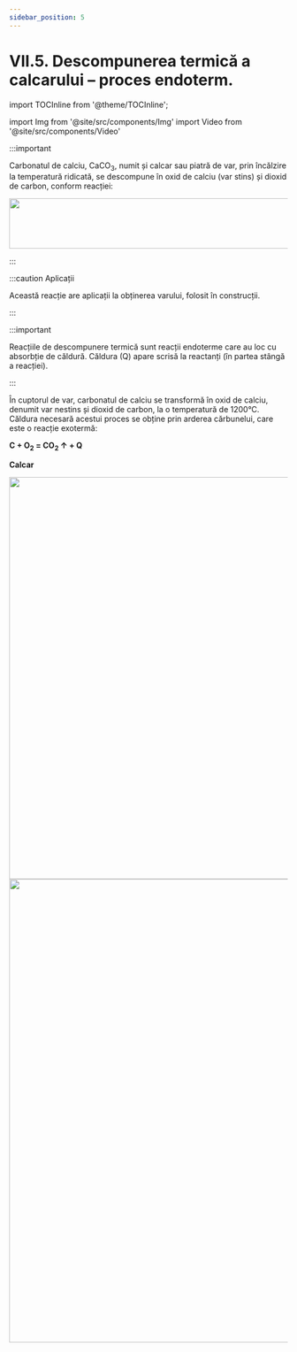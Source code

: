 ```yaml
---
sidebar_position: 5
---
```


# VII.5. Descompunerea termică a calcarului – proces endoterm.

import TOCInline from '@theme/TOCInline';

<TOCInline toc={toc} />


import Img from '@site/src/components/Img'
import Video from '@site/src/components/Video'





:::important

Carbonatul de calciu, CaCO<sub>3</sub>, numit și calcar sau piatră de var, prin încălzire la temperatură ridicată, se descompune în oxid de calciu (var stins) și dioxid de carbon, conform reacției:

<Img className="img-responsive4" src="chimie/clasa8/capitolul7/7_5_Poza1_ReactieDescompunereTermicaCalcar.jpg" width="1000" height="91" />



:::


:::caution Aplicații

Această reacție are aplicații la obținerea varului, folosit în construcții.

:::



:::important

Reacțiile de descompunere termică sunt reacții endoterme care au loc cu absorbție de căldură. Căldura (Q) apare scrisă la reactanți (în partea stângă a reacției).

:::


În cuptorul de var, carbonatul de calciu se transformă în oxid de calciu, denumit var nestins și dioxid de carbon, la o temperatură de 1200°C. Căldura necesară acestui proces se obține prin arderea cărbunelui, care este o reacție exotermă:

**C + O<sub>2</sub> = CO<sub>2</sub> ↑ + Q**


**Calcar**


<Img className="img-responsive4" src="chimie/clasa8/capitolul7/7_5_Poza2_PozaCalcar.jpg" width="1000" height="727" />


<Img className="img-responsive4" src="chimie/clasa8/capitolul7/7_5_Poza3_CuptorCalcar.jpg" width="1000" height="838" />









<br></br>
<br></br>

